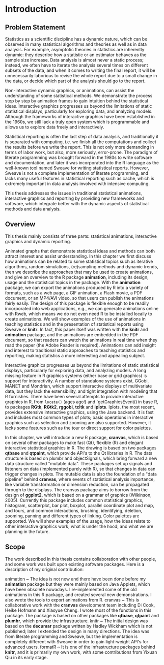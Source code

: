 # Introduction

## Problem Statement

Statistics as a scientific discipline has a dynamic nature, which can be observed in many statistical algorithms and theories as well as in data analysis. For example, asymptotic theories in statistics are inherently dynamic: they describe how a statistic or an estimator behaves as the sample size increase. Data analysis is almost never a static process; instead, we often have to iterate the analysis several times on different subsets of the data, and when it comes to writing the final report, it will be unnecessarily laborious to revise the whole report due to a small change in the data, or decide which part of the analysis should go to the report. 

Non-interactive dynamic graphics, or animations, can assist the understanding of some statistical methods. We demonstrate the process step by step by animation frames to gain intuition behind the statistical ideas. Interactive graphics progresses us beyond the limitations of static statistical displays, particularly for exploring data, and analyzing models. Although the frameworks of interactive graphics have been established in the 1960s, we still lack a truly open system which is programmable and allows us to explore data freely and interactively.

Statistical reporting is often the last step of data analysis, and traditionally it is separated with computing, i.e. we finish all the computations and collect the results before we write the report. This is not only more demanding in terms of labor work, but also, more seriously, error-prone. The paradigm of literate programming was brought forward in the 1980s to write software and documentation, and later it was incorporated into the R language as the well-known tool named Sweave for writing statistical reports. However, Sweave is not a complete implementation of literate programming, and lacks many useful features in statistical reporting such as cache, which is extremely important in data analysis involved with intensive computing.

This thesis addresses the issues in traditional statistical animations, interactive graphics and reporting by providing new frameworks and software, which integrate better with the dynamic aspects of statistical methods and data analysis.

## Overview

This thesis mainly consists of three parts: statistical animations, interactive graphics and dynamic reporting.

Animated graphs that demonstrate statistical ideas and methods can both attract interest and assist understanding. In this chapter we first discuss how animations can be related to some statistical topics such as iterative algorithms, random simulations, (re)sampling methods and dynamic trends, then we describe the approaches that may be used to create animations, and give an overview to the R package **animation**, including its design, usage and the statistical topics in the package. With the **animation** package, we can export the animations produced by R into a variety of formats, such as a web page, a GIF animation, a Flash movie, a PDF document, or an MP4/AVI video, so that users can publish the animations fairly easily. The design of this package is flexible enough to be readily incorporated into web applications, e.g., we can generate animations online with Rweb, which means we do not even need R to be installed locally to create animations. We will show examples of the use of animations in teaching statistics and in the presentation of statistical reports using Sweave or **knitr**. In fact, this paper itself was written with the **knitr** and  **animation** package, and the animations are embedded in the PDF document, so that readers can watch the animations in real time when they read the paper (the Adobe Reader is required). Animations can add insight and interest to traditional static approaches to teaching statistics and reporting, making statistics a more interesting and appealing subject.

Interactive graphics progresses us beyond the limitations of static statistical displays, particularly for exploring data, and analyzing models. A long missing feature in R graphics systems (either base or grid graphics) is support for interactivity. A number of standalone systems exist, GGobi, MANET and Mondrian, which support interactive displays of multivariate data, but they lack the extensibility, and tight integration with modeling that R furnishes. There have been several attempts to provide interactive graphics in R, from `locate()` (ages ago!) and `getGraphicsEvent() in base R, to packages **RGtk**, **RGtk2**, **rggobi**, **tcltk** and **iplots**. Iplots, the most recent, provides extensive interactive graphics, using the Java backend. It is fast and includes most common types of plots; basic operations in interactive graphics such as selection and zooming are also supported. However, it lacks some features such as the tour or direct support for color palettes.

In this chapter, we will introduce a new R package, **cranvas**, which is based on several other packages to make fast (Qt), flexible (R) and elegant interactive statistical graphics in R. The drawing is based on two packages **qtbase** and **qtpaint**, which provide API's to the Qt libraries in R. The data structure is based on plumbr and objectSignals, which bring forward a new data structure called "mutable data". These packages set up signals and listeners on data (implemented purely with R), so that changes in data can trigger changes in plots. The mutable data is also the foundation of a "data pipeline" behind **cranvas**, where events of statistical analysis importance, like variable transformation or dimension reduction, can be propagated through to the displays. The cranvas package aims to borrow from the design of **ggplot2**, which is based on a grammar of graphics (Wilkinson, 2005).  Currently this package includes common statistical graphics, histogram, scatterplot, bar plot, boxplot, parallel coordinate plot and map, and tours, and common interactions, brushing, identifying, deletion, zooming, panning and different types of linking. Color palettes are supported. We will show examples of the usage, how the ideas relate to other interactive graphics work, what is under the hood, and what we are planning in the future.

## Scope

The work described in this thesis contains collaboration with other people, and some work was built upon existing software packages. Here is a description of my original contribution:

animation
  ~ The idea is not new and there have been done before my **animation** package but they were mainly based on Java Applets, which have been obsolete nowadays. I re-implemented some of the old animations in this R package, and created several new demonstrations. I also wrote the tools to export animations from R.
cranvas
  ~ This is collaborative work with the **cranvas** development team including Di Cook, Heike Hofmann and Xiaoyue Cheng. I wrote most of the functions in this package. The package is based on other packages like **qtbase**, **qtpaint** and **plumbr**, which provide the infrastructure.
knitr
  ~ The initial design was based on the **decumar** package written by Hadley Wickham which is not published; later I extended the design in many directions. The idea was from literate programming and Sweave, but the implementation is completely different with Sweave in order to gain light-weight API's for advanced users.
formatR
  ~ It is one of the infrastructure packages behind **knitr**, and it is primarily my own work, with some contributions from Yixuan Qiu in its early stage.

